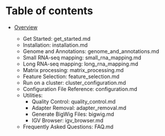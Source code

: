 # Table of contents

* [Overview](index.md)

  - Get Started: get_started.md
  - Installation: installation.md
  - Genome and Annotations: genome_and_annotations.md
  - Small RNA-seq mapping: small_rna_mapping.md
  - Long RNA-seq mapping: long_rna_mapping.md
  - Matrix processing: matrix_processing.md
  - Feature Selection: feature_selection.md
  - Run on a cluster: cluster_configuration.md
  - Configuration File Reference: configuration.md
  - Utilities:
    - Quality Control: quality_control.md
    - Adapter Removal: adapter_removal.md
    - Generate BigWig Files: bigwig.md
    - IGV Browser: igv_browser.md
  - Frequently Asked Questions: FAQ.md
